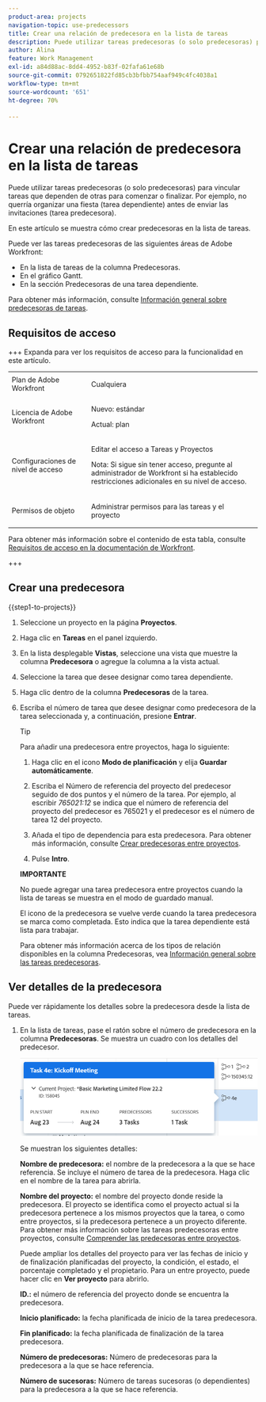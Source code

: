 ```yaml
---
product-area: projects
navigation-topic: use-predecessors
title: Crear una relación de predecesora en la lista de tareas
description: Puede utilizar tareas predecesoras (o solo predecesoras) para vincular tareas que dependen de otras para comenzar o finalizar. Por ejemplo, no querría organizar una fiesta (tarea dependiente) antes de enviar las invitaciones (tarea predecesora).
author: Alina
feature: Work Management
exl-id: a84d88ac-8dd4-4952-b83f-02fafa61e68b
source-git-commit: 0792651822fd85cb3bfbb754aaf949c4fc4038a1
workflow-type: tm+mt
source-wordcount: '651'
ht-degree: 70%

---
```


# Crear una relación de predecesora en la lista de tareas

<!-- Audited: 5/2025 -->

Puede utilizar tareas predecesoras (o solo predecesoras) para vincular tareas que dependen de otras para comenzar o finalizar. Por ejemplo, no querría organizar una fiesta (tarea dependiente) antes de enviar las invitaciones (tarea predecesora).

En este artículo se muestra cómo crear predecesoras en la lista de tareas.

Puede ver las tareas predecesoras de las siguientes áreas de Adobe Workfront:

* En la lista de tareas de la columna Predecesoras.
* En el gráfico Gantt.
* En la sección Predecesoras de una tarea dependiente.

Para obtener más información, consulte [Información general sobre predecesoras de tareas](../../../manage-work/tasks/use-prdcssrs/predecessors-overview.md).

## Requisitos de acceso

+++ Expanda para ver los requisitos de acceso para la funcionalidad en este artículo.

<table style="table-layout:auto"> 
 <col> 
 <col> 
 <tbody> 
  <tr> 
   <td role="rowheader">Plan de Adobe Workfront</td> 
   <td> <p>Cualquiera</p> </td> 
  </tr> 
  <tr> 
   <td role="rowheader">Licencia de Adobe Workfront</td> 
   <td> <p>Nuevo: estándar </p><p>Actual: plan </p> </td> 
  </tr> 
  <tr> 
   <td role="rowheader">Configuraciones de nivel de acceso</td> 
   <td> <p>Editar el acceso a Tareas y Proyectos</p> <p>Nota: Si sigue sin tener acceso, pregunte al administrador de Workfront si ha establecido restricciones adicionales en su nivel de acceso. </p> </td> 
  </tr> 
  <tr> 
   <td role="rowheader">Permisos de objeto</td> 
   <td> <p>Administrar permisos para las tareas y el proyecto</p> </td> 
  </tr> 
 </tbody> 
</table>

Para obtener más información sobre el contenido de esta tabla, consulte [Requisitos de acceso en la documentación de Workfront](/help/quicksilver/administration-and-setup/add-users/access-levels-and-object-permissions/access-level-requirements-in-documentation.md).

+++

## Crear una predecesora

{{step1-to-projects}}

1. Seleccione un proyecto en la página **Proyectos**.
1. Haga clic en **Tareas** en el panel izquierdo.
1. En la lista desplegable **Vistas**, seleccione una vista que muestre la columna **Predecesora** o agregue la columna a la vista actual.

1. Seleccione la tarea que desee designar como tarea dependiente.
1. Haga clic dentro de la columna **Predecesoras** de la tarea.
1. Escriba el número de tarea que desee designar como predecesora de la tarea seleccionada y, a continuación, presione **Entrar**.

   >[!TIP]
   >
   >Para añadir una predecesora entre proyectos, haga lo siguiente:
   >
   >1. Haga clic en el icono **Modo de planificación** y elija **Guardar automáticamente**.
   >
   >1. Escriba el Número de referencia del proyecto del predecesor seguido de dos puntos y el número de la tarea. Por ejemplo, al escribir *765021:12* se indica que el número de referencia del proyecto del predecesor es 765021 y el predecesor es el número de tarea 12 del proyecto.
   >
   >1. Añada el tipo de dependencia para esta predecesora. Para obtener más información, consulte [Crear predecesoras entre proyectos](/help/quicksilver/manage-work/tasks/use-prdcssrs/cross-project-predecessors.md).
   >
   >1. Pulse **Intro**.
   >
   >**IMPORTANTE**
   >
   >No puede agregar una tarea predecesora entre proyectos cuando la lista de tareas se muestra en el modo de guardado manual.

   El icono de la predecesora se vuelve verde cuando la tarea predecesora se marca como completada. Esto indica que la tarea dependiente está lista para trabajar.

   Para obtener más información acerca de los tipos de relación disponibles en la columna Predecesoras, vea [Información general sobre las tareas predecesoras](../../../manage-work/tasks/use-prdcssrs/predecessors-overview.md).

## Ver detalles de la predecesora

Puede ver rápidamente los detalles sobre la predecesora desde la lista de tareas.

1. En la lista de tareas, pase el ratón sobre el número de predecesora en la columna **Predecesoras**. Se muestra un cuadro con los detalles del predecesor.

   ![Detalles de la predecesora](assets/predecessor-details-in-task-list.png)

   Se muestran los siguientes detalles:

   **Nombre de predecesora:** el nombre de la predecesora a la que se hace referencia. Se incluye el número de tarea de la predecesora. Haga clic en el nombre de la tarea para abrirla.

   **Nombre del proyecto:** el nombre del proyecto donde reside la predecesora. El proyecto se identifica como el proyecto actual si la predecesora pertenece a los mismos proyectos que la tarea, o como entre proyectos, si la predecesora pertenece a un proyecto diferente. Para obtener más información sobre las tareas predecesoras entre proyectos, consulte [Comprender las predecesoras entre proyectos](../../tasks/use-prdcssrs/cross-project-predecessors.md).

   Puede ampliar los detalles del proyecto para ver las fechas de inicio y de finalización planificadas del proyecto, la condición, el estado, el porcentaje completado y el propietario. Para un entre proyecto, puede hacer clic en **Ver proyecto** para abrirlo.

   **ID.:** el número de referencia del proyecto donde se encuentra la predecesora.

   **Inicio planificado:** la fecha planificada de inicio de la tarea predecesora.

   **Fin planificado:** la fecha planificada de finalización de la tarea predecesora.

   **Número de predecesoras:** Número de predecesoras para la predecesora a la que se hace referencia.

   **Número de sucesoras:** Número de tareas sucesoras (o dependientes) para la predecesora a la que se hace referencia.
